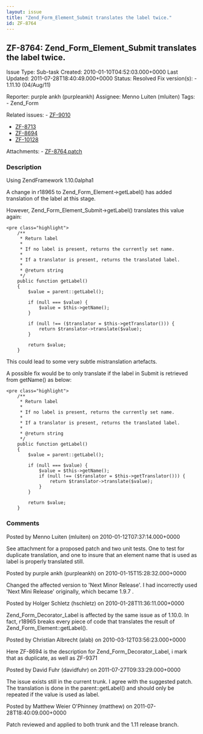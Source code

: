 ```yaml
---
layout: issue
title: "Zend_Form_Element_Submit translates the label twice."
id: ZF-8764
---
```


ZF-8764: Zend\_Form\_Element\_Submit translates the label twice.
----------------------------------------------------------------

 Issue Type: Sub-task Created: 2010-01-10T04:52:03.000+0000 Last Updated: 2011-07-28T18:40:49.000+0000 Status: Resolved Fix version(s): - 1.11.10 (04/Aug/11)
 
 Reporter:  purple ankh (purpleankh)  Assignee:  Menno Luiten (mluiten)  Tags: - Zend\_Form
 
 Related issues: - [ZF-9010](/issues/browse/ZF-9010)
- [ZF-8713](/issues/browse/ZF-8713)
- [ZF-8694](/issues/browse/ZF-8694)
- [ZF-10128](/issues/browse/ZF-10128)
 
 Attachments: - [ZF-8764.patch](/issues/secure/attachment/12606/ZF-8764.patch)
 
### Description

Using ZendFramework 1.10.0alpha1

A change in r18965 to Zend\_Form\_Element->getLabel() has added translation of the label at this stage.

However, Zend\_Form\_Element\_Submit->getLabel() translates this value again:

 
    <pre class="highlight">
        /**
         * Return label
         *
         * If no label is present, returns the currently set name.
         *
         * If a translator is present, returns the translated label.
         *
         * @return string
         */
        public function getLabel()
        {
            $value = parent::getLabel();
    
            if (null === $value) {
                $value = $this->getName();
            }
    
            if (null !== ($translator = $this->getTranslator())) {
                return $translator->translate($value);
            }
    
            return $value;
        }


This could lead to some very subtle mistranslation artefacts.

A possible fix would be to only translate if the label in Submit is retrieved from getName() as below:

 
    <pre class="highlight">
        /**
         * Return label
         *
         * If no label is present, returns the currently set name.
         *
         * If a translator is present, returns the translated label.
         *
         * @return string
         */
        public function getLabel()
        {
            $value = parent::getLabel();
    
            if (null === $value) {
                $value = $this->getName();
                if (null !== ($translator = $this->getTranslator())) {
                    return $translator->translate($value);
                }
            }
    
            return $value;
        }


 

 

### Comments

Posted by Menno Luiten (mluiten) on 2010-01-12T07:37:14.000+0000

See attachment for a proposed patch and two unit tests. One to test for duplicate translation, and one to insure that an element name that is used as label is properly translated still.

 

 

Posted by purple ankh (purpleankh) on 2010-01-15T15:28:32.000+0000

Changed the affected version to 'Next Minor Release'. I had incorrectly used 'Next Mini Release' originally, which became 1.9.7 .

 

 

Posted by Holger Schletz (hschletz) on 2010-01-28T11:36:11.000+0000

Zend\_Form\_Decorator\_Label is affected by the same issue as of 1.10.0. In fact, r18965 breaks every piece of code that translates the result of Zend\_Form\_Element::getLabel().

 

 

Posted by Christian Albrecht (alab) on 2010-03-12T03:56:23.000+0000

Here ZF-8694 is the description for Zend\_Form\_Decorator\_Label, i mark that as duplicate, as well as ZF-9371

 

 

Posted by David Fuhr (davidfuhr) on 2011-07-27T09:33:29.000+0000

The issue exists still in the current trunk. I agree with the suggested patch. The translation is done in the parent::getLabel() and should only be repeated if the value is used as label.

 

 

Posted by Matthew Weier O'Phinney (matthew) on 2011-07-28T18:40:09.000+0000

Patch reviewed and applied to both trunk and the 1.11 release branch.

 

 